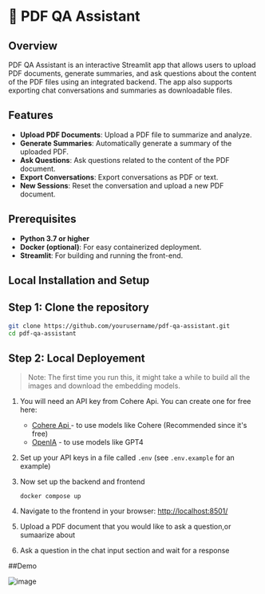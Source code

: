 # 💬 PDF QA Assistant

## Overview
PDF QA Assistant is an interactive Streamlit app that allows users to upload PDF documents, generate summaries, and ask questions about the content of the PDF files using an integrated backend. The app also supports exporting chat conversations and summaries as downloadable files.

## Features
- **Upload PDF Documents**: Upload a PDF file to summarize and analyze.
- **Generate Summaries**: Automatically generate a summary of the uploaded PDF.
- **Ask Questions**: Ask questions related to the content of the PDF document.
- **Export Conversations**: Export conversations as PDF or text.
- **New Sessions**: Reset the conversation and upload a new PDF document.

## Prerequisites
- **Python 3.7 or higher**
- **Docker (optional)**: For easy containerized deployment.
- **Streamlit**: For building and running the front-end.

## Local Installation and Setup

## Step 1: Clone the repository

```bash
git clone https://github.com/yourusername/pdf-qa-assistant.git
cd pdf-qa-assistant
 ```


## Step 2: Local Deployement

> Note: The first time you run this, it might take a while to build all the images and download the embedding models.

1. You will need an API key from Cohere Api. You can create one for free here:
    - [Cohere Api ](https://cohere.com) - to use models like Cohere (Recommended since it's free)
    - [OpenIA](https://platform.openai.com/account/api-keys) - to use models like GPT4
2. Set up your API keys in a file called `.env` (see `.env.example` for an example)

3. Now set up the backend and frontend

    ```shell
    docker compose up
    ```

4. Navigate to the frontend in your browser: [http://localhost:8501/](http://localhost:8501/)
5. Upload a PDF document that you would like to ask a question,or sumaarize about
6. Ask a question in the chat input section and wait for a response

##Demo

![image](https://github.com/user-attachments/assets/ab7726d8-1506-4d7b-a35f-4bc213ebcd16)


